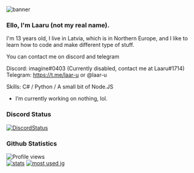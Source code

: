 ![banner](https://raw.githubusercontent.com/stop-bark/stop-bark/master/banner4.png)

### Ello, I'm Laaru (not my real name).

I'm 13 years old, I live in Latvia, which is in Northern Europe, and I like to learn how to code and make different type of stuff.  

You can contact me on discord and telegram  

Discord: imagine#0403 (Currently disabled, contact me at Laaru#1714)  
Telegram: https://t.me/laar-u or @laar-u  

Skills: C# / Python / A small bit of Node.JS  

- I’m currently working on nothing, lol.

### Discord Status
[![DiscordStatus](https://discord.c99.nl/widget/theme-4/739824148267925565.png)](https://discord.c99.nl/)

### Github Statistics
![Profile views](https://gpvc.arturio.dev/Laar-u) <br> [![stats](https://github-readme-stats.vercel.app/api?username=Laar-u&show_icons=true&theme=synthwave)](https://github.com/anuraghazra/github-readme-stats) [![most used ig](https://github-readme-stats.vercel.app/api/top-langs/?username=Laar-u&layout=compact&theme=synthwave&show_icons=true&langs_count=10)]((https://github.com/anuraghazra/github-readme-stats))
